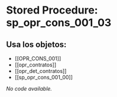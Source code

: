 # Stored Procedure: sp_opr_cons_001_03

## Usa los objetos:
- [[OPR_CONS_001]]
- [[opr_contratos]]
- [[opr_det_contratos]]
- [[sp_opr_cons_001_00]]

*No code available.*
